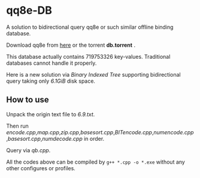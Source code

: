 # qq8e-DB
A solution to bidirectional query qq8e or such similar offline binding database.

Download qq8e from [here](https://github.com/qq8e/qq) or the torrent **db.torrent** .

This database actually contains 719753326 key-values. Traditional databases cannot handle it properly.

Here is a new solution via *Binary Indexed Tree* supporting bidirectional query taking only *6.1GiB* disk space.

## How to use
Unpack the origin text file to *6.9.txt*.

Then run *encode.cpp*,*map.cpp*,*zip.cpp*,*basesort.cpp*,*BITencode.cpp*,*numencode.cpp*,*basesort.cpp*,*numdecode.cpp* in order.



Query via *qb.cpp*.

All the codes above can be compiled by ```g++ *.cpp -o *.exe``` without any other configures or profiles.
